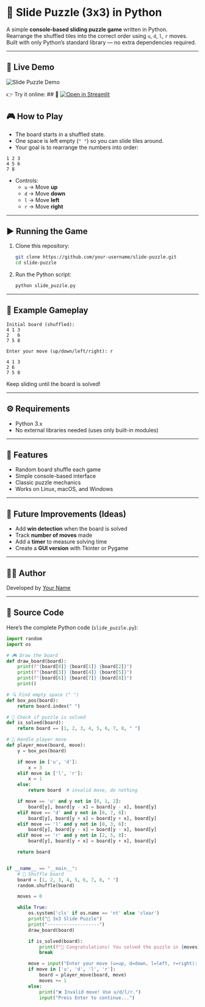 # 🧩 Slide Puzzle (3x3) in Python

A simple **console-based sliding puzzle game** written in Python.  
Rearrange the shuffled tiles into the correct order using `u`, `d`, `l`, `r` moves.  
Built with only Python’s standard library — no extra dependencies required.  

---

## 🎥 Live Demo

![Slide Puzzle Demo](demo.gif)

👉 Try it online: ## 🚀 [![Open in Streamlit](https://static.streamlit.io/badges/streamlit_badge_black_white.svg)](https://your-app-url.streamlit.app)






## 🎮 How to Play

- The board starts in a shuffled state.
- One space is left empty (`" "`) so you can slide tiles around.
- Your goal is to rearrange the numbers into order:

```
1 2 3
4 5 6
7 8  
```

- Controls:  
  - `u` → Move **up**  
  - `d` → Move **down**  
  - `l` → Move **left**  
  - `r` → Move **right**

---

## ▶️ Running the Game

1. Clone this repository:
   ```bash
   git clone https://github.com/your-username/slide-puzzle.git
   cd slide-puzzle
   ```

2. Run the Python script:
   ```bash
   python slide_puzzle.py
   ```

---

## 📝 Example Gameplay

```
Initial board (shuffled):
4 1 3
2   6
7 5 8

Enter your move (up/down/left/right): r

4 1 3
2 6  
7 5 8
```

Keep sliding until the board is solved!

---

## ⚙️ Requirements

- Python 3.x  
- No external libraries needed (uses only built-in modules)

---

## 📌 Features

- Random board shuffle each game  
- Simple console-based interface  
- Classic puzzle mechanics  
- Works on Linux, macOS, and Windows  

---

## 🚀 Future Improvements (Ideas)

- Add **win detection** when the board is solved  
- Track **number of moves** made  
- Add a **timer** to measure solving time  
- Create a **GUI version** with Tkinter or Pygame  

---

## 🧑‍💻 Author

Developed by [Your Name](https://github.com/your-username)  

---

## 📜 Source Code

Here’s the complete Python code (`slide_puzzle.py`):

```python
import random
import os

# 🎮 Draw the board
def draw_board(board):
    print(f"{board[0]} {board[1]} {board[2]}")
    print(f"{board[3]} {board[4]} {board[5]}")
    print(f"{board[6]} {board[7]} {board[8]}")
    print()

# 🔍 Find empty space (" ")
def box_pos(board):
    return board.index(" ")

# 🎯 Check if puzzle is solved
def is_solved(board):
    return board == [1, 2, 3, 4, 5, 6, 7, 8, " "]

# 👤 Handle player move
def player_move(board, move):
    y = box_pos(board)

    if move in ['u', 'd']:
        x = 3
    elif move in ['l', 'r']:
        x = 1
    else:
        return board  # invalid move, do nothing

    if move == 'u' and y not in [0, 1, 2]:
        board[y], board[y - x] = board[y - x], board[y]
    elif move == 'd' and y not in [6, 7, 8]:
        board[y], board[y + x] = board[y + x], board[y]
    elif move == 'l' and y not in [0, 3, 6]:
        board[y], board[y - x] = board[y - x], board[y]
    elif move == 'r' and y not in [2, 5, 8]:
        board[y], board[y + x] = board[y + x], board[y]

    return board


if __name__ == "__main__":
    # 🔀 Shuffle board
    board = [1, 2, 3, 4, 5, 6, 7, 8, " "]
    random.shuffle(board)

    moves = 0

    while True:
        os.system('cls' if os.name == 'nt' else 'clear')
        print("🧩 3x3 Slide Puzzle")
        print("-------------------")
        draw_board(board)

        if is_solved(board):
            print(f"🎉 Congratulations! You solved the puzzle in {moves} moves.")
            break

        move = input("Enter your move (u=up, d=down, l=left, r=right): ").lower().strip()
        if move in ['u', 'd', 'l', 'r']:
            board = player_move(board, move)
            moves += 1
        else:
            print("❌ Invalid move! Use u/d/l/r.")
            input("Press Enter to continue...")
```
